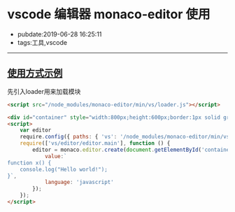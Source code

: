 # vscode 编辑器 monaco-editor 使用

- pubdate:2019-06-28 16:25:11
- tags:工具,vscode

-----------------

## [使用方式示例](https://www.netnr.com/home/list/111)

先引入loader用来加载模块
```html
<script src="/node_modules/monaco-editor/min/vs/loader.js"></script>
```

````html
<div id="container" style="width:800px;height:600px;border:1px solid grey"></div>
<script>
    var editor
    require.config({ paths: { 'vs': '/node_modules/monaco-editor/min/vs' }});
    require(['vs/editor/editor.main'], function () {
        editor = monaco.editor.create(document.getElementById('container'), {
            value:`
function x() {
	console.log("Hello world!");
}`,
            language: 'javascript'
        });
    });
</script>

````